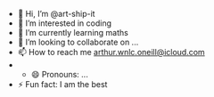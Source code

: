 - 👋 Hi, I’m @art-ship-it
- 👀 I’m interested in coding
- 🌱 I’m currently learning maths
- 💞️ I’m looking to collaborate on ...
- 📫 How to reach me arthur.wnlc.oneill@icloud.com
- - 😄 Pronouns: ...
- ⚡ Fun fact: I am the best

<!---
art-ship-it/art-ship-it is a ✨ special ✨ repository because its `README.md` (this file) appears on your GitHub profile.
You can click the Preview link to take a look at your changes.
--->
